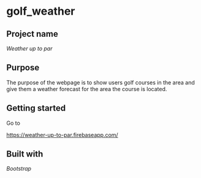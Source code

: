 # golf_weather #

## Project name ##

*Weather up to par*

## Purpose ##

The purpose of the webpage is to show users golf courses in the area and give them a weather forecast for the area the course is located.

## Getting started ##

Go to

https://weather-up-to-par.firebaseapp.com/

## Built with ##  

*Bootstrap*
